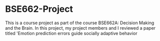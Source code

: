 # BSE662-Project
This is a course project as part of the course BSE662A: Decision Making and the Brain. In this project, my project members and I reviewed a paper titled 'Emotion prediction errors guide socially adaptive behavior

